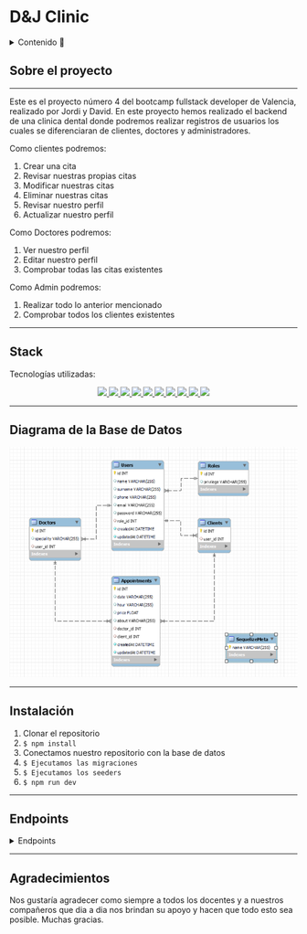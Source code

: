 # D&J Clinic

<details>
  <summary>Contenido 📝</summary>
  <ol>
    <li><a href="#sobre-el-proyecto">Sobre el proyecto</a></li>
    <li><a href="#stacks">Stack</a></li>
    <li><a href="#diagrama-bd">Diagrama</a></li>
    <li><a href="#instalación-en-local">Instalación</a></li>
    <li><a href="#endpoints">Endpoints</a></li>
    <li><a href="#agradecimientos">Agradecimientos</a></li>
  </ol>
</details>

## Sobre el proyecto
---

Este es el proyecto número 4 del bootcamp fullstack developer de Valencia, realizado por Jordi y David. En este proyecto hemos realizado el backend de una clinica dental donde podremos realizar registros de usuarios los cuales se diferenciaran de clientes, doctores y administradores. 

Como clientes podremos: 
<ol>
<li>Crear una cita</li>
<li>Revisar nuestras propias citas</li>
<li>Modificar nuestras citas</li>
<li>Eliminar nuestras citas</li>
<li>Revisar nuestro perfil</li>
<li>Actualizar nuestro perfil</li>
</ol>
Como Doctores podremos: 
<ol>
<li>Ver nuestro perfil</li>
<li>Editar nuestro perfil</li>
<li>Comprobar todas las citas existentes</li>
</ol>
Como Admin podremos:
<ol>
<li>Realizar todo lo anterior mencionado</li>
<li>Comprobar todos los clientes existentes</li>
</ol>

---

## Stack
Tecnologías utilizadas:
<div align ="center">
</a>
<a href="https://www.expressjs.com/">
    <img src= "https://img.shields.io/badge/express.js-%23404d59.svg?style=for-the-badge&logo=express&logoColor=%2361DAFB"/>
</a>
<a href="https://nodejs.org/es/">
    <img src= "https://img.shields.io/badge/node.js-026E00?style=for-the-badge&logo=node.js&logoColor=white"/>
</a>
<a href="https://developer.mozilla.org/es/docs/Web/JavaScript">
    <img src= "https://img.shields.io/badge/javascipt-EFD81D?style=for-the-badge&logo=javascript&logoColor=black"/>
</a>
<a href="https://jwt.io/">
    <img src= "https://img.shields.io/badge/JWT-black?style=for-the-badge&logo=JSON%20web%20tokens"/>
</a>
<a href="https://www.postman.com/">
    <img src= "https://img.shields.io/badge/Postman-FF6C37?style=for-the-badge&logo=postman&logoColor=white"/>
</a>
<a href="https://www.mysql.com/">
    <img src= "https://img.shields.io/badge/mysql-3E6E93?style=for-the-badge&logo=mysql&logoColor=white"/>
</a>
<a href="https://www.github.com/">
    <img src= "https://img.shields.io/badge/github-24292F?style=for-the-badge&logo=github&logoColor=white"/>
</a>
<a href="https://git-scm.com/">
    <img src= "https://img.shields.io/badge/git-F54D27?style=for-the-badge&logo=git&logoColor=white"/>
</a>
<a href="https://www.docker.com/">
    <img src= "https://img.shields.io/badge/docker-2496ED?style=for-the-badge&logo=docker&logoColor=white"/>
</a>
<a href="https://www.sequelize.org/">
    <img src= "https://img.shields.io/badge/sequelize-3C76C3?style=for-the-badge&logo=sequelize&logoColor=white"/>
</a>
 </div>
 
 ---

 ## Diagrama de la Base de Datos

 ![Alt text](assets/Diagrama%20BBDD.png)

 ---

 ## Instalación 
1. Clonar el repositorio
2. ` $ npm install `
3. Conectamos nuestro repositorio con la base de datos 
4. ``` $ Ejecutamos las migraciones ``` 
5. ``` $ Ejecutamos los seeders ``` 
6. ``` $ npm run dev ``` 

---

## Endpoints
<details>
<summary>Endpoints</summary>

- AUTH
    - REGISTER

            POST localhost:4000/register
        body:
        ``` js
            {
                "name": "pepe",
                "surname": "bombo clap",
                "phone": "666111222",
                "email": "pepe@pepe.com",
                "password": "user"
            }
        ```

    - LOGIN

            POST localhost:4000/login 
        body:
        ``` js
            {
                "email": "david@david.com",
                "password": "admin"
            }
        ```

- USER
    - GET PROFILE

            GET localhost:4000/profile

    - EDIT PROFILE

            PUT localhost:4000/profile/update

    - CHECK ALL APPOINTMENTS BY USER

            GET localhost:4000/appointments/checkall

- APPOINTMENTS
    - NEW APPOINTMENT

            POST localhost:4000/appointment   

        body:
        ``` js
            {
                "date": "2023-03-01",
                "hour": "18:00:00",
                "price": 150.5,
                "about": "Cita de alyna",
                "doctor_id": 1
            }
        ```      
    - DELETE APPOINTMENT

            DELETE localhost:4000/appointment/4

    - UPDATE APPOINTMENT

            PUT localhost:4000/appointment/5

    - CHECK ALL APPOINTMENTS 
           
           GET localhost:4000/appointments/checkall/doctor

- CLIENTS
    - CHECK ALL CLIENTS

            GET localhost:4000/profile/checkallclients

</details>

--- 

## Agradecimientos

Nos gustaría agradecer como siempre a todos los docentes y a nuestros compañeros que dia a dia nos brindan su apoyo y hacen que todo esto sea posible. Muchas gracias.





